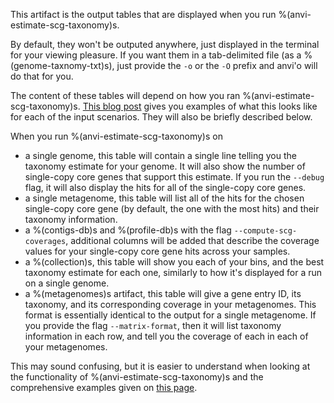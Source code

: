 This artifact is the output tables that are displayed when you run %(anvi-estimate-scg-taxonomy)s. 

By default, they won't be outputed anywhere, just displayed in the terminal for your viewing pleasure. If you want them in a tab-delimited file (as a %(genome-taxnomy-txt)s), just provide the `-o` or the `-O` prefix and anvi'o will do that for you.

The content of these tables will depend on how you ran %(anvi-estimate-scg-taxonomy)s. [This blog post](http://merenlab.org/2019/10/08/anvio-scg-taxonomy/#estimating-taxonomy-in-the-terminal) gives you examples of what this looks like for each of the input scenarios. They will also be briefly described below. 

When you run %(anvi-estimate-scg-taxonomy)s on 

- a single genome, this table will contain a single line telling you the taxonomy estimate for your genome. It will also show the number of single-copy core genes that support this estimate. If you run the `--debug` flag, it will also display the hits for all of the single-copy core genes.  
- a single metagenome, this table will list all of the hits for the chosen single-copy core gene (by default, the one with the most hits) and their taxonomy information.   
- a %(contigs-db)s and %(profile-db)s with the flag `--compute-scg-coverages`, additional columns will be added that describe the coverage values for your single-copy core gene hits across your samples.   
- a %(collection)s, this table will show you each of your bins, and the best taxonomy estimate for each one, similarly to how it's displayed for a run on a single genome. 
- a %(metagenomes)s artifact, this table will give a gene entry ID, its taxonomy, and its corresponding coverage in your metagenomes. This format is essentially identical to the output for a single metagenome. If you provide the flag `--matrix-format`, then it will list taxonomy information in each row, and tell you the coverage of each in each of your metagenomes.   

This may sound confusing, but it is easier to understand when looking at the functionality of %(anvi-estimate-scg-taxonomy)s and the comprehensive examples given on [this page](http://merenlab.org/2019/10/08/anvio-scg-taxonomy/#estimating-taxonomy-in-the-terminal).
